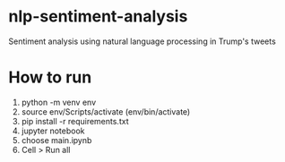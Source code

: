 # nlp-sentiment-analysis
Sentiment analysis using natural language processing in Trump's tweets

# How to run
1) python -m venv env
2) source env/Scripts/activate (env/bin/activate)
3) pip install -r requirements.txt
4) jupyter notebook
5) choose main.ipynb
6) Cell > Run all